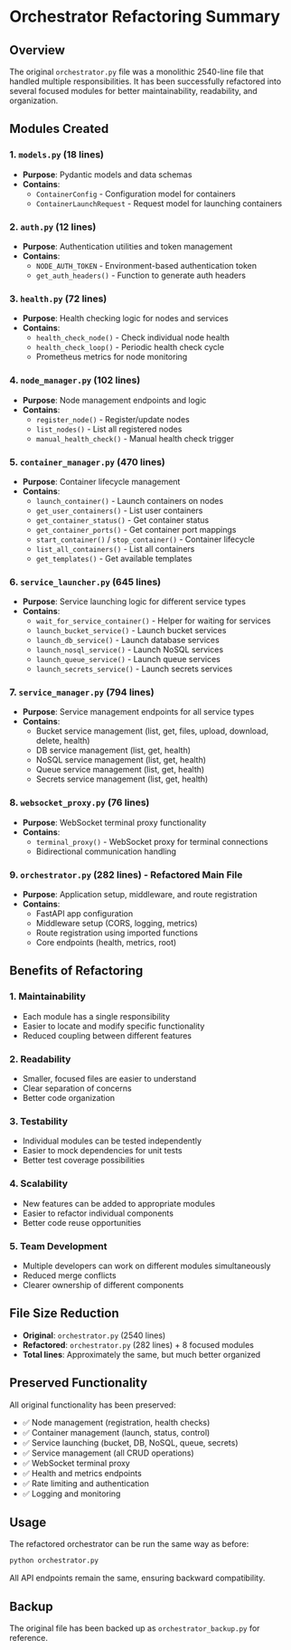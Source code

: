 # Orchestrator Refactoring Summary

## Overview
The original `orchestrator.py` file was a monolithic 2540-line file that handled multiple responsibilities. It has been successfully refactored into several focused modules for better maintainability, readability, and organization.

## Modules Created

### 1. `models.py` (18 lines)
- **Purpose**: Pydantic models and data schemas
- **Contains**: 
  - `ContainerConfig` - Configuration model for containers
  - `ContainerLaunchRequest` - Request model for launching containers

### 2. `auth.py` (12 lines)
- **Purpose**: Authentication utilities and token management
- **Contains**:
  - `NODE_AUTH_TOKEN` - Environment-based authentication token
  - `get_auth_headers()` - Function to generate auth headers

### 3. `health.py` (72 lines)
- **Purpose**: Health checking logic for nodes and services
- **Contains**:
  - `health_check_node()` - Check individual node health
  - `health_check_loop()` - Periodic health check cycle
  - Prometheus metrics for node monitoring

### 4. `node_manager.py` (102 lines)
- **Purpose**: Node management endpoints and logic
- **Contains**:
  - `register_node()` - Register/update nodes
  - `list_nodes()` - List all registered nodes
  - `manual_health_check()` - Manual health check trigger

### 5. `container_manager.py` (470 lines)
- **Purpose**: Container lifecycle management
- **Contains**:
  - `launch_container()` - Launch containers on nodes
  - `get_user_containers()` - List user containers
  - `get_container_status()` - Get container status
  - `get_container_ports()` - Get container port mappings
  - `start_container()` / `stop_container()` - Container lifecycle
  - `list_all_containers()` - List all containers
  - `get_templates()` - Get available templates

### 6. `service_launcher.py` (645 lines)
- **Purpose**: Service launching logic for different service types
- **Contains**:
  - `wait_for_service_container()` - Helper for waiting for services
  - `launch_bucket_service()` - Launch bucket services
  - `launch_db_service()` - Launch database services
  - `launch_nosql_service()` - Launch NoSQL services
  - `launch_queue_service()` - Launch queue services
  - `launch_secrets_service()` - Launch secrets services

### 7. `service_manager.py` (794 lines)
- **Purpose**: Service management endpoints for all service types
- **Contains**:
  - Bucket service management (list, get, files, upload, download, delete, health)
  - DB service management (list, get, health)
  - NoSQL service management (list, get, health)
  - Queue service management (list, get, health)
  - Secrets service management (list, get, health)

### 8. `websocket_proxy.py` (76 lines)
- **Purpose**: WebSocket terminal proxy functionality
- **Contains**:
  - `terminal_proxy()` - WebSocket proxy for terminal connections
  - Bidirectional communication handling

### 9. `orchestrator.py` (282 lines) - **Refactored Main File**
- **Purpose**: Application setup, middleware, and route registration
- **Contains**:
  - FastAPI app configuration
  - Middleware setup (CORS, logging, metrics)
  - Route registration using imported functions
  - Core endpoints (health, metrics, root)

## Benefits of Refactoring

### 1. **Maintainability**
- Each module has a single responsibility
- Easier to locate and modify specific functionality
- Reduced coupling between different features

### 2. **Readability**
- Smaller, focused files are easier to understand
- Clear separation of concerns
- Better code organization

### 3. **Testability**
- Individual modules can be tested independently
- Easier to mock dependencies for unit tests
- Better test coverage possibilities

### 4. **Scalability**
- New features can be added to appropriate modules
- Easier to refactor individual components
- Better code reuse opportunities

### 5. **Team Development**
- Multiple developers can work on different modules simultaneously
- Reduced merge conflicts
- Clearer ownership of different components

## File Size Reduction
- **Original**: `orchestrator.py` (2540 lines)
- **Refactored**: `orchestrator.py` (282 lines) + 8 focused modules
- **Total lines**: Approximately the same, but much better organized

## Preserved Functionality
All original functionality has been preserved:
- ✅ Node management (registration, health checks)
- ✅ Container management (launch, status, control)
- ✅ Service launching (bucket, DB, NoSQL, queue, secrets)
- ✅ Service management (all CRUD operations)
- ✅ WebSocket terminal proxy
- ✅ Health and metrics endpoints
- ✅ Rate limiting and authentication
- ✅ Logging and monitoring

## Usage
The refactored orchestrator can be run the same way as before:
```bash
python orchestrator.py
```

All API endpoints remain the same, ensuring backward compatibility.

## Backup
The original file has been backed up as `orchestrator_backup.py` for reference.